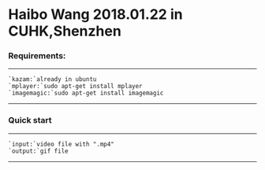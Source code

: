 # Haibo Wang 2018.01.22 in CUHK,Shenzhen<br>
### Requirements:<br>
___
    `kazam:`already in ubuntu
    `mplayer:`sudo apt-get install mplayer
    `imagemagic:`sudo apt-get install imagemagic
___
### Quick start<br>
___
    `input:`video file with ".mp4"
    `output:`gif file
___
